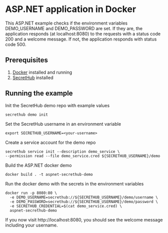 # ASP.NET application in Docker
This ASP.NET example checks if the environment variables DEMO_USERNAME and DEMO_PASSWORD are set. If they are, the application responds (at localhost:8080) to the requests with a status code 200 and a welcome message. If not, the application responds with status code 500.

## Prerequisites
1. [Docker](https://docs.docker.com/install/) installed and running
2. [SecretHub](https://secrethub.io/docs/start/getting-started/#install) installed

## Running the example

Init the SecretHub demo repo with example values
```
secrethub demo init
```

Set the SecretHub username in an environment variable
```
export SECRETHUB_USERNAME=<your-username>
```

Create a service account for the demo repo
```
secrethub service init --description demo_service \
--permission read --file demo_service.cred ${SECRETHUB_USERNAME}/demo
```

Build the ASP.NET docker demo
```
docker build . -t aspnet-secrethub-demo
```

Run the docker demo with the secrets in the environment variables
```
docker run -p 8080:80 \
  -e DEMO_USERNAME=secrethub://${SECRETHUB_USERNAME}/demo/username \
  -e DEMO_PASSWORD=secrethub://${SECRETHUB_USERNAME}/demo/password \
  -e SECRETHUB_CREDENTIAL=$(cat demo_service.cred) \
  aspnet-secrethub-demo
```

If you now visit http://localhost:8080, you should see the welcome message including your username.
